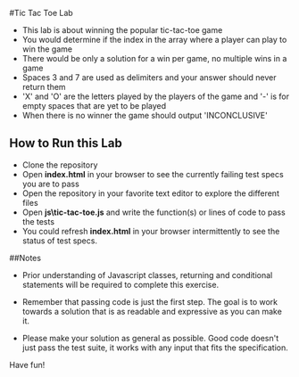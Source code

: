 #Tic Tac Toe Lab

+ This lab is about winning the popular tic-tac-toe game
+ You would determine if the index in the array where a player can play to win the game
+ There would be only a solution for a win per game, no multiple wins in a game
+ Spaces 3 and 7 are used as delimiters and your answer should never return them
+ 'X' and 'O' are the letters played by the players of the game and '-' is for empty spaces that are yet to be played
+ When there is no winner the game should output 'INCONCLUSIVE'



## How to Run this Lab

+ Clone the repository
+ Open **index.html** in your browser to see the currently failing test specs you are to pass
+ Open the repository in your favorite text editor to explore the different files
+ Open **js\tic-tac-toe.js** and write the function(s) or lines of code to pass the tests
+ You could refresh **index.html** in your browser intermittently to see the status of test specs.


##Notes

+ Prior understanding of Javascript classes, returning and conditional statements will be required to complete this exercise.

+ Remember that passing code is just the first step. The goal is to work towards a solution that is as readable and expressive as you can make
it.

+ Please make your solution as general as possible. Good code doesn't just pass the test suite, it works with any input that fits the specification.

Have fun!
